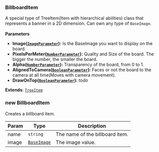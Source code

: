 <a name="BillboardItem"></a>

### BillboardItem 
A special type of TreeItem(Item with hierarchical abilities) class that represents a banner in a 2D dimension.
Can own any type of `BaseImage`.
<br>
<br>
**Parameters**
* **Image([`ImageParameter`](api/SceneTree/Parameters/ImageParameter.md)):** Is the BaseImage you want to display on the board.
* **PixelsPerMeter([`NumberParameter`](api/SceneTree/Parameters/NumberParameter.md)):** Quality and Size of the board. The bigger the number, the smaller the board.
* **Alpha([`NumberParameter`](api/SceneTree/Parameters/NumberParameter.md)):** Transparency of the board, from 0 to 1.
* **AlignedToCamera([`BooleanParameter`](api/SceneTree/Parameters/BooleanParameter.md)):** Faces or not the board to the camera at all time(Moves with camera movement).
* **DrawOnTop([`BooleanParameter`](api/SceneTree/Parameters/BooleanParameter.md)):** _todo_


**Extends**: <code>[TreeItem](api/SceneTree/TreeItem.md)</code>  
<a name="new_BillboardItem_new"></a>

### new BillboardItem
Creates a billboard item.


| Param | Type | Description |
| --- | --- | --- |
| name | <code>string</code> | The name of the billboard item. |
| image | <code>[BaseImage](api/SceneTree/BaseImage.md)</code> | The image value. |


